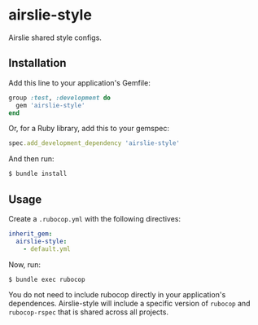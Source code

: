 # airslie-style

Airslie shared style configs.

## Installation

Add this line to your application's Gemfile:

```ruby
group :test, :development do
  gem 'airslie-style'
end
```

Or, for a Ruby library, add this to your gemspec:

```ruby
spec.add_development_dependency 'airslie-style'
```

And then run:

```bash
$ bundle install
```

## Usage

Create a `.rubocop.yml` with the following directives:

```yaml
inherit_gem:
  airslie-style:
    - default.yml
```

Now, run:

```bash
$ bundle exec rubocop
```

You do not need to include rubocop directly in your application's dependences. Airslie-style will include a specific version of `rubocop` and `rubocop-rspec` that is shared across all projects.
